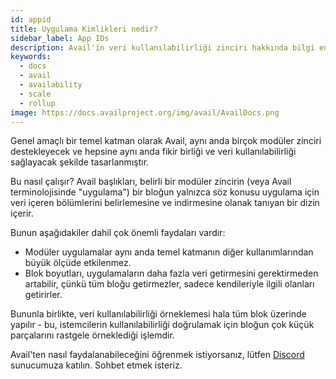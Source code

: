 ```yaml
---
id: appid
title: Uygulama Kimlikleri nedir?
sidebar_label: App IDs
description: Avail'in veri kullanılabilirliği zinciri hakkında bilgi edinin
keywords:
  - docs
  - avail
  - availability
  - scale
  - rollup
image: https://docs.availproject.org/img/avail/AvailDocs.png
---
```


Genel amaçlı bir temel katman olarak Avail, aynı anda birçok modüler zinciri destekleyecek ve hepsine aynı anda fikir birliği ve veri kullanılabilirliği sağlayacak şekilde tasarlanmıştır.

Bu nasıl çalışır? Avail başlıkları, belirli bir modüler zincirin (veya Avail terminolojisinde "uygulama") bir bloğun yalnızca söz konusu uygulama için veri içeren bölümlerini belirlemesine ve indirmesine olanak tanıyan bir dizin içerir.

Bunun aşağıdakiler dahil çok önemli faydaları vardır:

- Modüler uygulamalar aynı anda temel katmanın diğer kullanımlarından büyük ölçüde etkilenmez.
- Blok boyutları, uygulamaların daha fazla veri getirmesini gerektirmeden artabilir, çünkü tüm bloğu getirmezler, sadece kendileriyle ilgili olanları getirirler.

Bununla birlikte, veri kullanılabilirliği örneklemesi hala tüm blok üzerinde yapılır - bu, istemcilerin kullanılabilirliği doğrulamak için bloğun çok küçük parçalarını rastgele örneklediği işlemdir.

Avail'ten nasıl faydalanabileceğini öğrenmek istiyorsanız, lütfen  [Discord](https://discord.gg/S2XQJjHsZt) sunucumuza katılın. Sohbet etmek isteriz.
